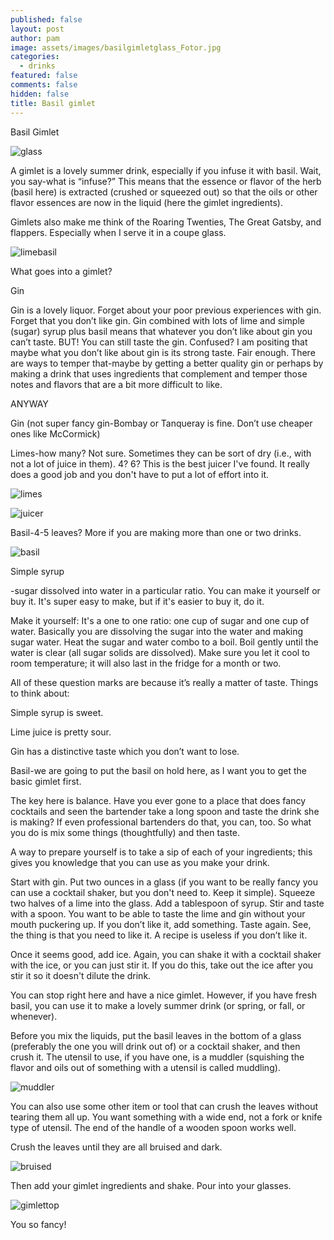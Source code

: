 ```yaml
---
published: false
layout: post
author: pam
image: assets/images/basilgimletglass_Fotor.jpg
categories:
  - drinks
featured: false
comments: false
hidden: false
title: Basil gimlet
---
```

Basil Gimlet

![glass](/assets/images/basilgimletglass_Fotor.jpg)

A gimlet is a lovely summer drink, especially if you infuse it with basil. Wait, you say-what is “infuse?” This means that the essence or flavor of the herb (basil here) is extracted (crushed or squeezed out) so that the oils or other flavor essences are now in the liquid (here the gimlet ingredients). 

Gimlets also make me think of the Roaring Twenties, The Great Gatsby, and flappers. Especially when I serve it in a coupe glass.

![limebasil](/assets/images/limeplusbasil_Fotor.jpg)

What goes into a gimlet?

Gin

Gin is a lovely liquor. Forget about your poor previous experiences with gin.  Forget that you don’t like gin. Gin combined with lots of lime and simple (sugar) syrup plus basil means that whatever you don’t like about gin you can’t taste. BUT! You can still taste the gin. Confused? I am positing that maybe what you don’t like about gin is its strong taste. Fair enough. There are ways to temper that-maybe by getting a better quality gin or perhaps by making a drink that uses ingredients that complement and temper those notes and flavors that are a bit more difficult to like.

ANYWAY

Gin (not super fancy gin-Bombay or Tanqueray is fine. Don’t use cheaper ones like McCormick)

Limes-how many?  Not sure.  Sometimes they can be sort of dry (i.e., with not a lot of juice in them). 4? 6? This is the best juicer I've found. It really does a good job and you don't have to put a lot of effort into it. 

![limes](/assets/images/twolimes.jpg)

![juicer](/assets/images/limeinjuicer_Fotor.jpg)

Basil-4-5 leaves? More if you are making more than one or two drinks.

![basil](/assets/images/basil.jpg)

Simple syrup

-sugar dissolved into water in a particular ratio. You can make it yourself or buy it. It's super easy to make, but if it's easier to buy it, do it.

Make it yourself: It's a one to one ratio: one cup of sugar and one cup of water. Basically you are dissolving the sugar into the water and making sugar water. Heat the sugar and water combo to a boil. Boil gently until the water is clear (all sugar solids are dissolved). Make sure you let it cool to room temperature; it will also last in the fridge for a month or two.

All of these question marks are because it’s really a matter of taste.  Things to think about:

Simple syrup is sweet.

Lime juice is pretty sour.

Gin has a distinctive taste which you don’t want to lose.

Basil-we are going to put the basil on hold here, as I want you to get the basic gimlet first.

The key here is balance.  Have you ever gone to a place that does fancy cocktails and seen the bartender take a long spoon and taste the drink she is making?  If even professional bartenders do that, you can, too.  So what you do is mix some things (thoughtfully) and then taste.

A way to prepare yourself is to take a sip of each of your ingredients; this gives you knowledge that you can use as you make your drink.

Start with gin.  Put two ounces in a glass (if you want to be really fancy you can use a cocktail shaker, but you don't need to. Keep it simple). Squeeze two halves of a lime into the glass. Add a tablespoon of syrup.  Stir and taste with a spoon.  You want to be able to taste the lime and gin without your mouth puckering up. If you don’t like it, add something. Taste again.  See, the thing is that you need to like it.  A recipe is useless if you don’t like it.

Once it seems good, add ice.  Again, you can shake it with a cocktail shaker with the ice, or you can just stir it. If you do this, take out the ice after you stir it so it doesn't dilute the drink.  

You can stop right here and have a nice gimlet. However, if you have fresh basil, you can use it to make a lovely summer drink (or spring, or fall, or whenever).

Before you mix the liquids, put the basil leaves in the bottom of a glass (preferably the one you will drink out of) or a cocktail shaker, and then crush it.  The utensil to use, if you have one, is a muddler (squishing the flavor and oils out of something with a utensil is called muddling). 

![muddler](/assets/images/basilmuddler_Fotor.jpg)

You can also use some other item or tool that can crush the leaves without tearing them all up. You want something with a wide end, not a fork or knife type of utensil. The end of the handle of a wooden spoon works well.

Crush the leaves until they are all bruised and dark. 

![bruised](/assets/images/bruisedbasil_Fotor.jpg)


Then add your gimlet ingredients and shake. Pour into your glasses.

![gimlettop](/assets/images/gimlettop.jpg)


You so fancy!
